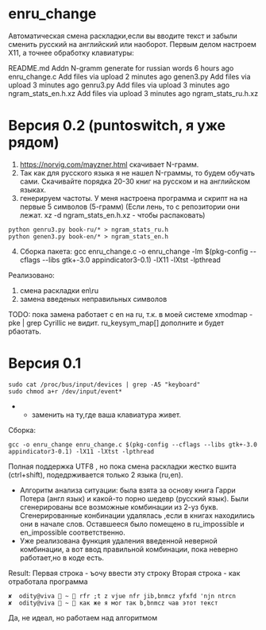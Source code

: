 # enru_change

Автоматическая смена раскладки,если вы вводите текст и забыли сменить русский на английский или наоборот.
Первым делом настроем X11, а точнее обработку клавиатуры:


README.md
Addn N-gramm generate for russian words
6 hours ago
enru_change.c
Add files via upload
2 minutes ago
genen3.py
Add files via upload
3 minutes ago
genru3.py
Add files via upload
3 minutes ago
ngram_stats_en.h.xz
Add files via upload
3 minutes ago
ngram_stats_ru.h.xz

# Версия 0.2 (puntoswitch, я уже рядом)
 1) https://norvig.com/mayzner.html скачивает N-грамм.
 2) Так как для русского языка я не нашел N-граммы, то будем обучать сами. Скачивайте порядка 20-30 книг на русском и на английском языках.
 3) генерируем частоты. У меня настроена программа и скрипт на на первые 5 символов (5-грамм) (Если лень, то с репозитории они лежат. xz -d ngram_stats_en.h.xz - чтобы распаковать)
```
python genru3.py book-ru/* > ngram_stats_ru.h
python genen3.py book-en/* > ngram_stats_en.h
```
 4) Сборка пакета: gcc enru_change.c -o enru_change -lm $(pkg-config --cflags --libs gtk+-3.0 appindicator3-0.1) -lX11 -lXtst -lpthread

Реализовано:
1) смена раскладки en\ru
2) замена введеных неправильных символов
 
 TODO:
 пока замена работает с en на ru, т.к. в моей системе xmodmap -pke | grep Cyrillic не видит. ru_keysym_map[] дополните и будет рбаотать.

# Версия 0.1

```
sudo cat /proc/bus/input/devices | grep -A5 "keyboard"
sudo chmod a+r /dev/input/event*
```
* - заменить на ту,где ваша клавиатура живет.

Сборка:
```
gcc -o enru_change enru_change.c $(pkg-config --cflags --libs gtk+-3.0 appindicator3-0.1) -lX11 -lXtst -lpthread
```
Полная поддержка UTF8 , но пока смена раскладки жестко вшита (ctrl+shift), подедрживается только 2 языка (ru,en). 
 - Алгоритм анализа ситуации: была взята за основу книга Гарри Потера (англ язык) и какой-то порно шедевр (русский язык). Были сгенерированы все возможные комбинации из 2-уз букв. Сгенерированные конбинации удалялась ,если в книгах находились они в начале слов. Оставшееся было помещено в ru_impossible и en_impossible соответственно.
 - Уже реализована функция удаления введенной неверной комбинации, а вот ввод правильной комбинации, пока неверно работает,но в коде есть.


Result:
Первая строка - ъочу ввести эту строку
Вторая строка - как отработала программа
```
✘  odity@viva  ~  rfr ;t z vjue nfr jib,bnmcz yfxfd 'njn ntrcn
✘  odity@viva  ~  как же я мог так b,bnmcz чав этот текст
```

Да, не идеал, но работаем над алгоритмом
